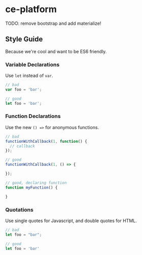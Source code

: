 # ce-platform


TODO: remove bootstrap and add materialize!


## Style Guide

Because we're cool and want to be ES6 friendly.

### Variable Declarations
Use `let` instead of `var`.

```js
// bad
var foo = 'bar';

// good
let foo = 'bar';
```

### Function Declarations
Use the new `() =>` for anonymous functions.

```js
// bad
functionWithCallback(1, function() {
  // callback
});

// good
functionWithCallback(1, () => {

});

// good, declaring function
function myFunction() {

}
```

### Quotations
Use single quotes for Javascript, and double quotes for HTML.

```js
// bad
let foo = "bar";

// good
let foo = 'bar'
```
